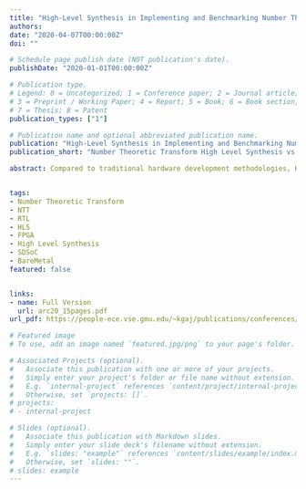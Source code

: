 ```yaml
---
title: "High-Level Synthesis in Implementing and Benchmarking Number Theoretic Transform in Lattice-based Post-Quantum Cryptography using Software/Hardware Codesign"
authors:
date: "2020-04-07T00:00:00Z"
doi: ""

# Schedule page publish date (NOT publication's date).
publishDate: "2020-01-01T00:00:00Z"

# Publication type.
# Legend: 0 = Uncategorized; 1 = Conference paper; 2 = Journal article;
# 3 = Preprint / Working Paper; 4 = Report; 5 = Book; 6 = Book section;
# 7 = Thesis; 8 = Patent
publication_types: ["1"]

# Publication name and optional abbreviated publication name.
publication: "High-Level Synthesis in Implementing and Benchmarking Number Theoretic Transform in Lattice-based Post-Quantum Cryptography using Software/Hardware Codesign"
publication_short: "Number Theoretic Transform High Level Synthesis vs RTL SW/HW Codesign"

abstract: Compared to traditional hardware development methodologies, High-Level Synthesis (HLS) offers a faster time-to-market and lower design cost at the expense of implementation efficiency. Although Software/Hardware Codesign  has  been  used  in  many  areas,  its  usability for benchmarking of candidates in cryptographic competitions has been largely unexplored. This paper provides a comparison of the HLS- andRTL-based design methodologies when applied to the hardware design of the Number Theoretic Transform (NTT) – a core arithmetic function of lattice-based Post-Quantum Cryptography (PQC). As a next step, we apply Software/Hardware Codesign approach to the implementation of three PQC schemes based on NTT. Then, we integrate our HLS implementation into the Xilinx SDSoC environment. We demonstrate that an overhead of SDSoC compared to traditional Bare Metal approach is acceptable. This paper also shows that an HLS implementation obtained by  modeling  a  block  diagram  is  typically  much  better  than  an  implementation obtained by using design space exploration. We conclude that the HLS/SDSoC and RTL/Bare Metal approaches generate comparable results.


tags:
- Number Theoretic Transform
- NTT
- RTL
- HLS
- FPGA
- High Level Synthesis
- SDSoC
- BareMetal
featured: false


links:
- name: Full Version
  url: arc20_15pages.pdf
url_pdf: https://people-ece.vse.gmu.edu/~kgaj/publications/conferences/GMU_ARC_2020_NTT.pdf

# Featured image
# To use, add an image named `featured.jpg/png` to your page's folder. 

# Associated Projects (optional).
#   Associate this publication with one or more of your projects.
#   Simply enter your project's folder or file name without extension.
#   E.g. `internal-project` references `content/project/internal-project/index.md`.
#   Otherwise, set `projects: []`.
# projects:
# - internal-project

# Slides (optional).
#   Associate this publication with Markdown slides.
#   Simply enter your slide deck's filename without extension.
#   E.g. `slides: "example"` references `content/slides/example/index.md`.
#   Otherwise, set `slides: ""`.
# slides: example
---
```


<!-- {{% alert note %}}
Click the *Slides* button above to demo Academic's Markdown slides feature.
{{% /alert %}} -->

<!-- Supplementary notes can be added here, including [code and math](https://sourcethemes.com/academic/docs/writing-markdown-latex/). -->
